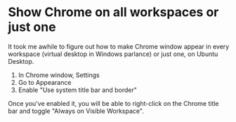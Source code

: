 # Show Chrome on all workspaces or just one

It took me awhile to figure out how to make Chrome window appear in every workspace (virtual desktop in Windows parlance) or just one, on Ubuntu Desktop.

1. In Chrome window, Settings
1. Go to Appearance
2. Enable "Use system title bar and border"

Once you've enabled it, you will be able to right-click on the Chrome title bar and toggle "Always on Visible Workspace".
